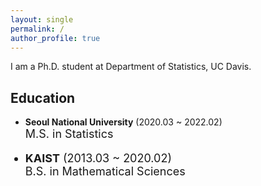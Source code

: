 ```yaml
---
layout: single
permalink: /
author_profile: true
---
```


I am a Ph.D. student at Department of Statistics, UC Davis.

## Education

- **Seoul National University** (2020.03 ~ 2022.02)
  <br><font size="4">M.S. in Statistics

- **KAIST** (2013.03 ~ 2020.02)
  <br><font size="4">B.S. in Mathematical Sciences





